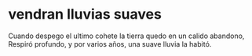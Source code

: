 # vendran lluvias suaves

Cuando despego el ultimo cohete
la tierra quedo en un calido abandono,
Respiró profundo, y por varios años,
 una suave lluvia la habitó.   
